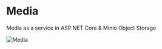 # Media
Media as a service in ASP.NET Core &amp; Minio Object Storage

![Media](https://github.com/user-attachments/assets/cb8d45b5-5408-4df0-ad22-1ad953920723)
